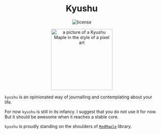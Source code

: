 <h1 align="center">
Kyushu
</h1>

<p align="center">
<img alt="license" src="https://img.shields.io/crates/l/kyushu?color=f4dbd6&label=license&style=for-the-badge">
</p>

<p align="center">
<img width="200" src="https://raw.githubusercontent.com/prmadev/soapberry/main/crates/kyushu/assets/kyushu.png" alt="a picture of a Kyushu Maple in the style of a pixel art">
</p>

<!-- cargo-rdme start -->

`kyushu` is an opinionated way of journalling and contemplating about your life.

For now `kyushu` is still in its infancy. I suggest that you do not use it for now.
But it should be awesome when it reaches a  stable core.

`kyushu` is proudly standing on the shoulders of [`RedMaple`](https://crates.io/crates/redmaple) library.

<!-- cargo-rdme end -->
